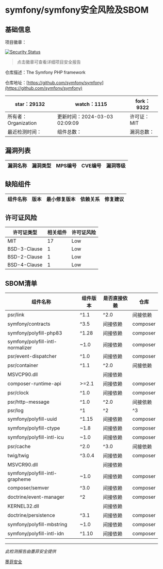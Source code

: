 # symfony/symfony安全风险及SBOM

## 基础信息

项目徽章：

[![Security Status](https://www.murphysec.com/platform3/v31/badge/1764371863888007168.svg)](https://www.murphysec.com/console/report/1691516035264176128/1764371863888007168)

> 点击徽章可查看详细项目安全报告

仓库描述：The Symfony PHP framework

仓库地址：[https://github.com/symfony/symfony](https://github.com/symfony/symfony)

| star：29132 | watch：1115 | fork：9322 |
| ----------- | -------------- | ------------ |
| 所有者：Organization | 更新时间：2024-03-03 02:09:09 | 许可证：MIT |
| 最近检测时间： | 组件总数： | 漏洞总数： |




## 漏洞列表

| 漏洞名称 | 漏洞类型 | MPS编号 | CVE编号 | 漏洞等级 |
| ------- | ------ | ------- | ------ | ----- |





## 缺陷组件

| 组件名称 | 版本 | 最小修复版本 | 依赖关系 | 修复建议 |
| -------- | ---- | ------------ | -------- | -------- |





## 许可证风险

| 许可证类型 | 相关组件 | 许可证风险 |
| ---------- | -------- | ---------- |
|MIT|17|Low|
|BSD-3-Clause|1|Low|
|BSD-2-Clause|1|Low|
|BSD-4-Clause|1|Low|




## SBOM清单

| 组件名称 | 组件版本 | 是否直接依赖 | 仓库 |
| -------- | -------- | ------------ | ---- |
|psr/link|^1.1|^2.0|间接依赖|composer|
|symfony/contracts|^3.5|间接依赖|composer|
|symfony/polyfill-php83|^1.28|间接依赖|composer|
|symfony/polyfill-intl-normalizer|~1.0|间接依赖|composer|
|psr/event-dispatcher|^1.0|间接依赖|composer|
|psr/container|^1.1|^2.0|间接依赖|composer|
|MSVCP90.dll||间接依赖||
|composer-runtime-api|>=2.1|间接依赖|composer|
|psr/clock|^1.0|间接依赖|composer|
|psr/http-message|^1.0|^2.0|间接依赖|composer|
|psr/log|^1|^2|^3|间接依赖|composer|
|symfony/polyfill-uuid|^1.15|间接依赖|composer|
|symfony/polyfill-ctype|~1.8|间接依赖|composer|
|symfony/polyfill-intl-icu|~1.0|间接依赖|composer|
|psr/cache|^2.0|^3.0|间接依赖|composer|
|twig/twig|^3.0.4|间接依赖|composer|
|MSVCR90.dll||间接依赖||
|symfony/polyfill-intl-grapheme|~1.0|间接依赖|composer|
|composer/semver|^3.0|间接依赖|composer|
|doctrine/event-manager|^2|间接依赖|composer|
|KERNEL32.dll||间接依赖||
|doctrine/persistence|^3.1|间接依赖|composer|
|symfony/polyfill-mbstring|~1.0|间接依赖|composer|
|symfony/polyfill-intl-idn|^1.10|间接依赖|composer|


------

*此检测报告由墨菲安全提供*

[墨菲安全](www.murphysec.com)